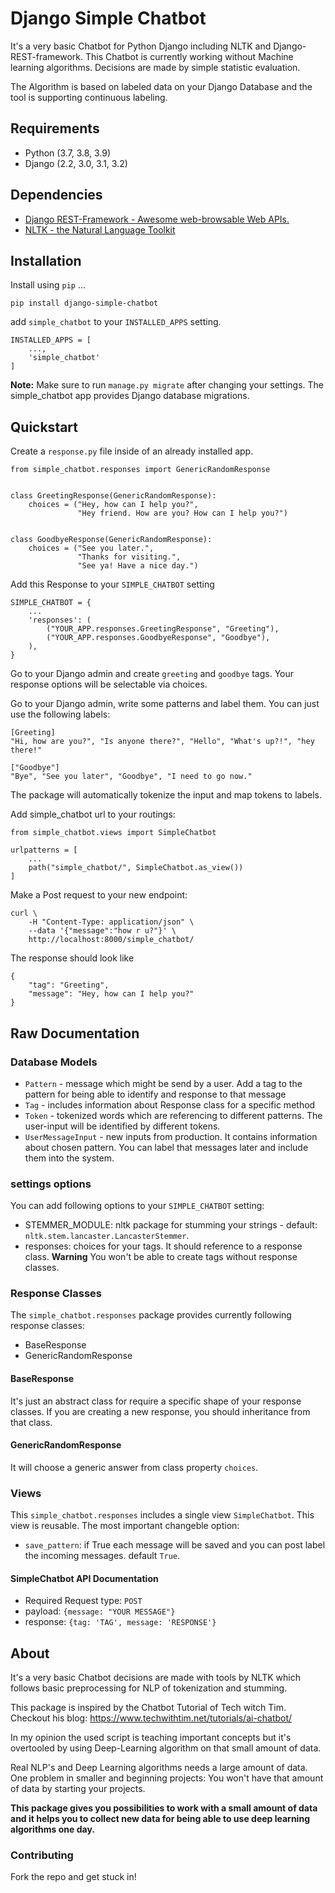 # Django Simple Chatbot

It's a very basic Chatbot for Python Django including NLTK and 
Django-REST-framework. This Chatbot is currently working without
Machine learning algorithms. Decisions are made by simple statistic evaluation.

The Algorithm is based on labeled data on your Django Database and the tool
is supporting continuous labeling.

## Requirements
- Python (3.7, 3.8, 3.9)
- Django (2.2, 3.0, 3.1, 3.2)

## Dependencies
- [Django REST-Framework - Awesome web-browsable Web APIs.](https://www.django-rest-framework.org)
- [NLTK - the Natural Language Toolkit](https://www.nltk.org)

## Installation

Install using `pip` ...

```
pip install django-simple-chatbot
```

add `simple_chatbot` to your `INSTALLED_APPS` setting.

```
INSTALLED_APPS = [
    ...,
    'simple_chatbot'
]
```

**Note:** Make sure to run `manage.py migrate` after changing your settings.
The simple_chatbot app provides Django database migrations.

## Quickstart

Create a `response.py` file inside of an already installed app.
```
from simple_chatbot.responses import GenericRandomResponse


class GreetingResponse(GenericRandomResponse):
    choices = ("Hey, how can I help you?",
               "Hey friend. How are you? How can I help you?")


class GoodbyeResponse(GenericRandomResponse):
    choices = ("See you later.",
               "Thanks for visiting.",
               "See ya! Have a nice day.")
```

Add this Response to your `SIMPLE_CHATBOT` setting
```
SIMPLE_CHATBOT = {
    ...
    'responses': (
        ("YOUR_APP.responses.GreetingResponse", "Greeting"),
        ("YOUR_APP.responses.GoodbyeResponse", "Goodbye"),
    ),
}
```

Go to your Django admin and create `greeting` and `goodbye` tags.
Your response options will be selectable via choices.

Go to your Django admin, write some patterns and label them. You can just use
the following labels:
```
[Greeting]
"Hi, how are you?", "Is anyone there?", "Hello", "What's up?!", "hey there!"

["Goodbye"]
"Bye", "See you later", "Goodbye", "I need to go now."
```

The package will automatically tokenize the input and map tokens to labels.

Add simple_chatbot url to your routings:
```
from simple_chatbot.views import SimpleChatbot

urlpatterns = [
    ...
    path("simple_chatbot/", SimpleChatbot.as_view())
]
```

Make a Post request to your new endpoint:
```
curl \
    -H "Content-Type: application/json" \
    --data '{"message":"how r u?"}' \
    http://localhost:8000/simple_chatbot/
```

The response should look like
```
{
    "tag": "Greeting",
    "message": "Hey, how can I help you?"
}
```

## Raw Documentation

### Database Models
- `Pattern` - message which might be send by a user. Add a tag to the pattern
    for being able to identify and response to that message
- `Tag` - includes information about Response class for a specific method
- `Token` - tokenized words which are referencing to different patterns. The
    user-input will be identified by different tokens.
- `UserMessageInput` - new inputs from production. It contains information
    about chosen pattern. You can label that messages later and include them
    into the system.

### settings options
You can add following options to your `SIMPLE_CHATBOT` setting:
- STEMMER_MODULE: nltk package for stumming your strings - 
    default: `nltk.stem.lancaster.LancasterStemmer`.
- responses: choices for your tags. It should reference to a response class.
    **Warning** You won't be able to create tags without response classes.

### Response Classes
The `simple_chatbot.responses` package provides currently following response classes:
- BaseResponse
- GenericRandomResponse

#### BaseResponse
It's just an abstract class for require a specific shape of your response
classes. If you are creating a new response, you should inheritance from that
class.

#### GenericRandomResponse
It will choose a generic answer from class property `choices`.

### Views
This `simple_chatbot.responses` includes a single view `SimpleChatbot`.
This view is reusable. The most important changeble option:
- `save_pattern`: if True each message will be saved and you can post label
    the incoming messages. default `True`.

#### SimpleChatbot API Documentation
- Required Request type: `POST`
- payload: `{message: "YOUR MESSAGE"}`
- response: `{tag: 'TAG', message: 'RESPONSE'}`

## About
It's a very basic Chatbot decisions are made with tools by NLTK which follows
basic preprocessing for NLP of tokenization and stumming.

This package is inspired by the Chatbot Tutorial of Tech witch Tim.
Checkout his blog: https://www.techwithtim.net/tutorials/ai-chatbot/

In my opinion the used script is teaching important concepts but it's 
overtooled by using Deep-Learning algorithm on that small amount of data.

Real NLP's and Deep Learning algorithms needs a large amount of data. One
problem in smaller and beginning projects: You won't have that amount of data
by starting your projects. 

**This package gives you possibilities to work with a small amount of data and
it helps you to collect new data for being able to use deep learning
algorithms one day.**

### Contributing
Fork the repo and get stuck in!

